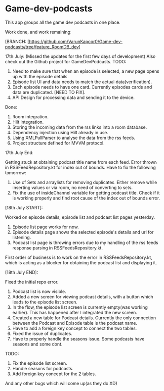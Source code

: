 # Game-dev-podcasts
This app groups all the game dev podcasts in one place. 

Work done, and work remaining:

[BRANCH: [https://github.com/VarunKapoor0/Game-dev-podcasts/tree/feature_RoomDB_dev]

17th July:
(Missed the updates for the first few days of development) Also check out the Github project for GameDevPodcasts.
TODO:
1. Need to make sure that when an episode is selected, a new page opens up with the episode details.
2. Episode list UI and data needs to match the actual data(verification).
3. Each episode needs to have one card. Currently episodes cards and data are duplicated. [NEED TO FIX].
4. API Design for processing data and sending it to the device. 

Done:
1. Room integration.
2. Hilt integration.
3. Storing the incoming data from the rss links into a room database.
4. Dependency injection using Hilt already in use.
5. Using XMLPullParser to analyse the data from the rss feeds.
6. Project structure defined for MVVM protocol.


17th July End:

Getting stuck at obtaining podcast title name from each feed. Error thrown in RSSFeedRepository.kt for index out of bounds. Have to fix the following tomorrow:

1. Use of Sets and arraylists for removing duplicates. Either remove while inserting values or via room, no need of converting to sets.
2. Fix the use of insideChannel variable for getting podcast title. Check if it is working properly and find root cause of the index out of bounds error.


[18th July START]:

Worked on episode details, episode list and podcast list pages yesterday. 
1. Episode list page works for now.
2. Episode details page shows the selected episode's details and url for listening.
3. Podcast list page is throwing errors due to my handling of the rss feeds response parsing in RSSFeedsRepository.kt.

First order of business is to work on the error in RSSFeedsRepository.kt, which is acting as a blocker for obtaining the podcast list and displaying it.


[18th July END]:

Fixed the initial repo error.

1. Podcast list is now visible.
2. Added a new screen for viewing podcast details, with a button which leads to the episode list screen.
3. In the flow, the episode list screen is currently empty(was working earlier). This has happened after I integrated the new screen.
4. Created a new table for Podcast details. Currently the only connection between the Podcast and Episode table is the podcast name.
5. Have to add a foreign key concept to connect the two tables.
6. Fixed the issue of duplicates.
7. Have to properly handle the seasons issue. Some podcasts have seasons and some dont.

TODO:
1. Fix the episode list screen.
2. Handle seasons for podcasts.
3. Add foreign key concept for the 2 tables.

And any other bugs which will come up(as they do XD)

